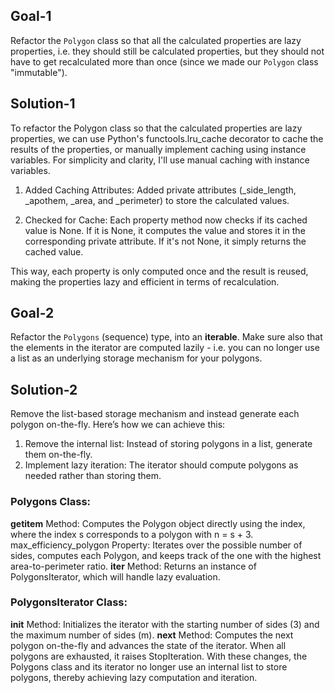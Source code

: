 ## Goal-1 
Refactor the `Polygon` class so that all the calculated properties are lazy properties, i.e. they should still be calculated properties, but they should not have to get recalculated more than once (since we made our `Polygon` class "immutable").

## Solution-1
To refactor the Polygon class so that the calculated properties are lazy properties, we can use Python's functools.lru_cache decorator to cache the results of the properties, or manually implement caching using instance variables. For simplicity and clarity, I'll use manual caching with instance variables.

1. Added Caching Attributes: Added private attributes (_side_length, _apothem, _area, and _perimeter) to store the calculated values.

2. Checked for Cache: Each property method now checks if its cached value is None. If it is None, it computes the value and stores it in the corresponding private attribute. If it's not None, it simply returns the cached value.

This way, each property is only computed once and the result is reused, making the properties lazy and efficient in terms of recalculation.

## Goal-2
Refactor the `Polygons` (sequence) type, into an **iterable**. Make sure also that the elements in the iterator are computed lazily - i.e. you can no longer use a list as an underlying storage mechanism for your polygons.


## Solution-2
Remove the list-based storage mechanism and instead generate each polygon on-the-fly. Here’s how we can achieve this:

1. Remove the internal list: Instead of storing polygons in a list, generate them on-the-fly.
2. Implement lazy iteration: The iterator should compute polygons as needed rather than storing them.

### Polygons Class:

__getitem__ Method: Computes the Polygon object directly using the index, where the index s corresponds to a polygon with n = s + 3.
max_efficiency_polygon Property: Iterates over the possible number of sides, computes each Polygon, and keeps track of the one with the highest area-to-perimeter ratio.
__iter__ Method: Returns an instance of PolygonsIterator, which will handle lazy evaluation.

### PolygonsIterator Class:

__init__ Method: Initializes the iterator with the starting number of sides (3) and the maximum number of sides (m).
__next__ Method: Computes the next polygon on-the-fly and advances the state of the iterator. When all polygons are exhausted, it raises StopIteration.
With these changes, the Polygons class and its iterator no longer use an internal list to store polygons, thereby achieving lazy computation and iteration.